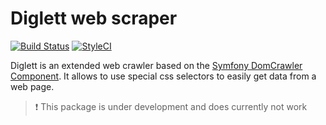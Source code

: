 # Diglett web scraper 
[![Build Status](https://travis-ci.org/jerodev/diglett.svg?branch=master)](https://travis-ci.org/jerodev/diglett) [![StyleCI](https://github.styleci.io/repos/151305583/shield?branch=master)](https://github.styleci.io/repos/151305583)

Diglett is an extended web crawler based on the [Symfony DomCrawler Component](https://symfony.com/doc/current/components/dom_crawler.html). It allows to use special css selectors to easily get data from a web page.

> :exclamation: This package is under development and does currently not work
